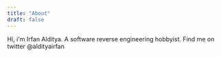 ```yaml
---
title: "About"
draft: false
---
```


Hi, i'm Irfan Alditya.
A software reverse engineering hobbyist.
Find me on twitter @aldityairfan